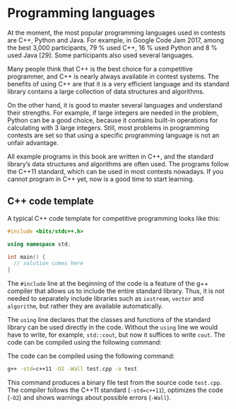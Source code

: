 # Programming languages

At the moment, the most popular programming languages used in contests are C++, Python and Java. For example, in Google Code Jam 2017, among the best 3,000 participants, 79 % used C++, 16 % used Python and 8 % used Java \[29\]. Some participants also used several languages.

Many people think that C++ is the best choice for a competitive programmer, and C++ is nearly always available in contest systems. The benefits of using C++ are that it is a very efficient language and its standard library contains a large collection of data structures and algorithms.

On the other hand, it is good to master several languages and understand their strengths. For example, if large integers are needed in the problem, Python can be a good choice, because it contains built-in operations for calculating with 3 large integers. Still, most problems in programming contests are set so that using a specific programming language is not an unfair advantage.

All example programs in this book are written in C++, and the standard library’s data structures and algorithms are often used. The programs follow the C++11 standard, which can be used in most contests nowadays. If you cannot program in C++ yet, now is a good time to start learning.

## C++ code template

A typical C++ code template for competitive programming looks like this:

```cpp
#include <bits/stdc++.h>

using namespace std;

int main() {
  // solution comes here
}
```

The `#include` line at the beginning of the code is a feature of the g++ compiler that allows us to include the entire standard library. Thus, it is not needed to separately include libraries such as `iostream`, `vector` and `algorithm`, but rather they are available automatically.

The `using` line declares that the classes and functions of the standard library can be used directly in the code. Without the `using` line we would have to write, for example, `std::cout`, but now it suffices to write `cout`. The code can be compiled using the following command:

The code can be compiled using the following command:

```bash
g++ -std=c++11 -O2 -Wall test.cpp -o test
```

This command produces a binary file test from the source code `test.cpp`. The compiler follows the C++11 standard \(`-std=c++11`\), optimizes the code \(`-O2`\) and shows warnings about possible errors \(`-Wall`\).

